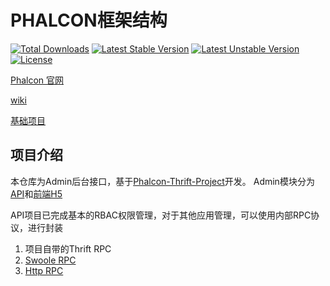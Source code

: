 # PHALCON框架结构

[![Total Downloads](https://poser.pugx.org/limingxinleo/phalcon-project/downloads)](https://packagist.org/packages/limingxinleo/phalcon-project)
[![Latest Stable Version](https://poser.pugx.org/limingxinleo/phalcon-project/v/stable)](https://packagist.org/packages/limingxinleo/phalcon-project)
[![Latest Unstable Version](https://poser.pugx.org/limingxinleo/phalcon-project/v/unstable)](https://packagist.org/packages/limingxinleo/phalcon-project)
[![License](https://poser.pugx.org/limingxinleo/phalcon-project/license)](https://packagist.org/packages/limingxinleo/phalcon-project)


[Phalcon 官网](https://docs.phalconphp.com/zh/latest/index.html)

[wiki](https://github.com/limingxinleo/simple-subcontrollers.phalcon/wiki)

[基础项目](https://github.com/limingxinleo/phalcon-thrift-project)

## 项目介绍
本仓库为Admin后台接口，基于[Phalcon-Thrift-Project](https://github.com/limingxinleo/phalcon-thrift-project)开发。
Admin模块分为[API](https://github.com/limingxinleo/service-admin-api)和[前端H5](https://github.com/limingxinleo/service-admin-vue)

API项目已完成基本的RBAC权限管理，对于其他应用管理，可以使用内部RPC协议，进行封装
1. 项目自带的Thrift RPC
2. [Swoole RPC](https://github.com/limingxinleo/x-swoole-rpc)
3. [Http RPC](https://github.com/limingxinleo/x-http-rpc)

